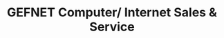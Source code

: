 ---
title: "GEFNET Computer/ Internet Sales & Service"
url: /alamogordo/gefnet-computer-internet-sales-und-service/
shop: Computer
---